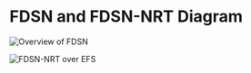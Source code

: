 # FDSN and FDSN-NRT Diagram

![Overview of FDSN](https://github.com/GeoNet/docs/blob/main/architecture/diagrams/geonet-fdsn.png?raw=true "FDSN diagram")

![FDSN-NRT over EFS](https://github.com/GeoNet/docs/blob/main/operations/application_support/attachments/fdsn_nrt_efs.png?raw=true "FDSN-NRT EFS system")
